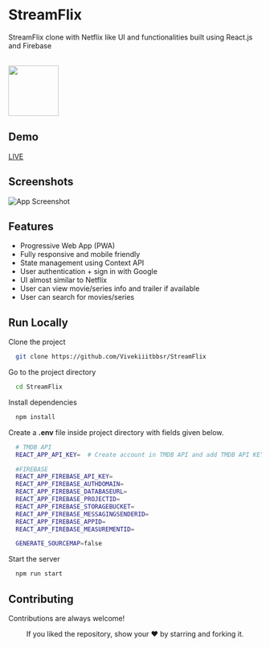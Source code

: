  


# StreamFlix

StreamFlix clone with Netflix like UI and functionalities built using React.js and Firebase

<br/>
<img align="center" src="https://upload.wikimedia.org/wikipedia/commons/0/08/Netflix_2015_logo.svg" height="100" alt="" />
<br/>

## Demo

[LIVE](https://nc-ps.vercel.app/)


## Screenshots


![App Screenshot](https://user-images.githubusercontent.com/69719134/169709347-079f11e7-1938-4a5e-9f29-c4f998e6fd49.gif)


  
## Features

- Progressive Web App (PWA)
- Fully responsive and mobile friendly
- State management using Context API
- User authentication + sign in with Google
- UI almost similar to Netflix
- User can view movie/series info and trailer if available
- User can search for movies/series



## Run Locally

Clone the project

```bash
  git clone https://github.com/Vivekiiitbbsr/StreamFlix
```

Go to the project directory

```bash
  cd StreamFlix
```

Install dependencies

```bash
  npm install
```

Create a **.env** file inside project directory with fields given below.

```bash
  # TMDB API
  REACT_APP_API_KEY=  # Create account in TMDB API and add TMDB API KEY here

  #FIREBASE
  REACT_APP_FIREBASE_API_KEY=
  REACT_APP_FIREBASE_AUTHDOMAIN=
  REACT_APP_FIREBASE_DATABASEURL=
  REACT_APP_FIREBASE_PROJECTID=
  REACT_APP_FIREBASE_STORAGEBUCKET=
  REACT_APP_FIREBASE_MESSAGINGSENDERID=
  REACT_APP_FIREBASE_APPID=
  REACT_APP_FIREBASE_MEASUREMENTID=

  GENERATE_SOURCEMAP=false
```

Start the server

```bash
  npm run start
```

  
## Contributing

Contributions are always welcome!

  


<p align="center">If you liked the repository, show your  ❤️  by starring and forking it.</p>
  
  
